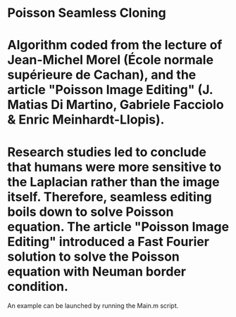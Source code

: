 Poisson Seamless Cloning
========================

Algorithm coded from the lecture of Jean-Michel Morel (École normale supérieure de Cachan), and the article "Poisson Image Editing" (J. Matias Di Martino, Gabriele Facciolo & Enric Meinhardt-Llopis).
========================

Research studies led to conclude that humans were more sensitive to the Laplacian rather than the image itself. Therefore, seamless editing boils down to solve Poisson equation. The article "Poisson Image Editing" introduced a Fast Fourier solution to solve the Poisson equation with Neuman border condition.
========================
An example can be launched by running the Main.m script.
